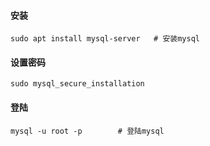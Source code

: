 #### 安装

```
sudo apt install mysql-server	# 安装mysql
```

#### 设置密码

```
sudo mysql_secure_installation
```

#### 登陆

```
mysql -u root -p		# 登陆mysql
```

